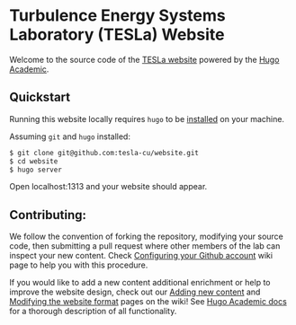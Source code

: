 
# Turbulence Energy Systems Laboratory (TESLa) Website

Welcome to the source code of the  [TESLa website](https://teslacu.org) powered by the [Hugo](https://gohugo.io) [Academic](https://sourcethemes.com/academic/).

## Quickstart
Running this website locally requires `hugo` to be [installed](https://gohugo.io/getting-started/installing/#quick-install) on your machine.

Assuming `git` and `hugo` installed: 

```bash
$ git clone git@github.com:tesla-cu/website.git
$ cd website
$ hugo server
```
Open localhost:1313 and your website should appear.

## Contributing: 
We follow the convention of forking the repository, modifying your source code, then submitting a pull request where other members of the lab can inspect your new content. Check [Configuring your Github account](https://github.com/tesla-cu/website/wiki/Configuring-your-Github-account) wiki page to help you with this procedure.

If you would like to add a new content additional enrichment or help to improve the website design, check out our [Adding new content](https://github.com/tesla-cu/website/wiki/Adding-new-content) and [Modifying the website format](https://github.com/tesla-cu/website/wiki/odifying-the-website-format) pages on the wiki! See [Hugo Academic docs](https://sourcethemes.com/academic/docs/) for a thorough description of all functionality.
